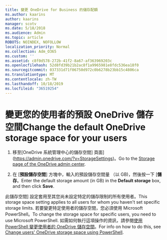 ```yaml
---
title: 變更 OneDrive for Business 的儲存配額
ms.author: kaarins
author: kaarins
manager: scotv
ms.date: 5/18/2018
ms.audience: Admin
ms.topic: article
ROBOTS: NOINDEX, NOFOLLOW
localization_priority: Normal
ms.collection: Adm_O365
ms.custom: ''
ms.assetid: c8f0d578-272b-41f2-8a67-af363969203c
ms.openlocfilehash: 52d8fd39b21b2ac8f1a9965981e8fdc536ea18f0
ms.sourcegitcommit: 037331d71f06750d972c0b6278b23bb15c4806ca
ms.translationtype: MT
ms.contentlocale: zh-TW
ms.lasthandoff: 10/18/2019
ms.locfileid: "36519254"
---
```

# <a name="change-the-default-onedrive-storage-space-for-your-users"></a><span data-ttu-id="4567e-102">變更您的使用者的預設 OneDrive 儲存空間</span><span class="sxs-lookup"><span data-stu-id="4567e-102">Change the default OneDrive storage space for your users</span></span>

1. <span data-ttu-id="4567e-103">移至[OneDrive 系統管理中心的儲存空間] 頁面](https://admin.onedrive.com/?v=StorageSettings)。</span><span class="sxs-lookup"><span data-stu-id="4567e-103">Go to the [Storage page of the OneDrive admin center](https://admin.onedrive.com/?v=StorageSettings).</span></span>
    
2. <span data-ttu-id="4567e-104">在 [**預設儲存空間**] 方塊中，輸入的預設儲存空間量 （以 GB)，然後按一下 [**儲存**。</span><span class="sxs-lookup"><span data-stu-id="4567e-104">Enter the default storage amount (in GB) in the **Default storage** box, and then click **Save**.</span></span>
    
<span data-ttu-id="4567e-105">此儲存空間] 設定套用至其您尚未設定特定的儲存限制的所有使用者。</span><span class="sxs-lookup"><span data-stu-id="4567e-105">This storage space setting applies to all users for whom you haven't set specific storage limits.</span></span> <span data-ttu-id="4567e-106">若要變更特定使用者的儲存空間，您必須使用 Microsoft PowerShell。</span><span class="sxs-lookup"><span data-stu-id="4567e-106">To change the storage space for specific users, you need to use Microsoft PowerShell.</span></span> <span data-ttu-id="4567e-107">如需如何執行這項操作的資訊，請參閱[使用 PowerShell 變更使用者的 OneDrive 儲存空間](https://go.microsoft.com/fwlink/?linkid=866402)。</span><span class="sxs-lookup"><span data-stu-id="4567e-107">For info on how to do this, see [Change users' OneDrive storage space using PowerShell](https://go.microsoft.com/fwlink/?linkid=866402).</span></span>
  

